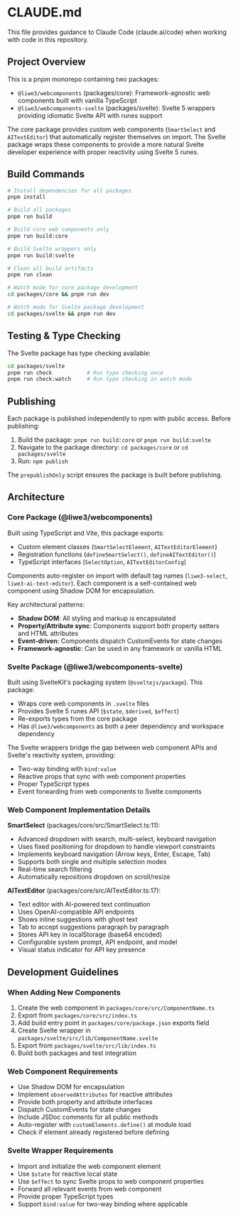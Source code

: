 # CLAUDE.md

This file provides guidance to Claude Code (claude.ai/code) when working with code in this repository.

## Project Overview

This is a pnpm monorepo containing two packages:
- `@liwe3/webcomponents` (packages/core): Framework-agnostic web components built with vanilla TypeScript
- `@liwe3/webcomponents-svelte` (packages/svelte): Svelte 5 wrappers providing idiomatic Svelte API with runes support

The core package provides custom web components (`SmartSelect` and `AITextEditor`) that automatically register themselves on import. The Svelte package wraps these components to provide a more natural Svelte developer experience with proper reactivity using Svelte 5 runes.

## Build Commands

```bash
# Install dependencies for all packages
pnpm install

# Build all packages
pnpm run build

# Build core web components only
pnpm run build:core

# Build Svelte wrappers only
pnpm run build:svelte

# Clean all build artifacts
pnpm run clean

# Watch mode for core package development
cd packages/core && pnpm run dev

# Watch mode for Svelte package development
cd packages/svelte && pnpm run dev
```

## Testing & Type Checking

The Svelte package has type checking available:
```bash
cd packages/svelte
pnpm run check           # Run type checking once
pnpm run check:watch     # Run type checking in watch mode
```

## Publishing

Each package is published independently to npm with public access. Before publishing:

1. Build the package: `pnpm run build:core` or `pnpm run build:svelte`
2. Navigate to the package directory: `cd packages/core` or `cd packages/svelte`
3. Run: `npm publish`

The `prepublishOnly` script ensures the package is built before publishing.

## Architecture

### Core Package (@liwe3/webcomponents)

Built using TypeScript and Vite, this package exports:
- Custom element classes (`SmartSelectElement`, `AITextEditorElement`)
- Registration functions (`defineSmartSelect()`, `defineAITextEditor()`)
- TypeScript interfaces (`SelectOption`, `AITextEditorConfig`)

Components auto-register on import with default tag names (`liwe3-select`, `liwe3-ai-text-editor`). Each component is a self-contained web component using Shadow DOM for encapsulation.

Key architectural patterns:
- **Shadow DOM**: All styling and markup is encapsulated
- **Property/Attribute sync**: Components support both property setters and HTML attributes
- **Event-driven**: Components dispatch CustomEvents for state changes
- **Framework-agnostic**: Can be used in any framework or vanilla HTML

### Svelte Package (@liwe3/webcomponents-svelte)

Built using SvelteKit's packaging system (`@sveltejs/package`). This package:
- Wraps core web components in `.svelte` files
- Provides Svelte 5 runes API (`$state`, `$derived`, `$effect`)
- Re-exports types from the core package
- Has `@liwe3/webcomponents` as both a peer dependency and workspace dependency

The Svelte wrappers bridge the gap between web component APIs and Svelte's reactivity system, providing:
- Two-way binding with `bind:value`
- Reactive props that sync with web component properties
- Proper TypeScript types
- Event forwarding from web components to Svelte components

### Web Component Implementation Details

**SmartSelect** (packages/core/src/SmartSelect.ts:11):
- Advanced dropdown with search, multi-select, keyboard navigation
- Uses fixed positioning for dropdown to handle viewport constraints
- Implements keyboard navigation (Arrow keys, Enter, Escape, Tab)
- Supports both single and multiple selection modes
- Real-time search filtering
- Automatically repositions dropdown on scroll/resize

**AITextEditor** (packages/core/src/AITextEditor.ts:17):
- Text editor with AI-powered text continuation
- Uses OpenAI-compatible API endpoints
- Shows inline suggestions with ghost text
- Tab to accept suggestions paragraph by paragraph
- Stores API key in localStorage (base64 encoded)
- Configurable system prompt, API endpoint, and model
- Visual status indicator for API key presence

## Development Guidelines

### When Adding New Components

1. Create the web component in `packages/core/src/ComponentName.ts`
2. Export from `packages/core/src/index.ts`
3. Add build entry point in `packages/core/package.json` exports field
4. Create Svelte wrapper in `packages/svelte/src/lib/ComponentName.svelte`
5. Export from `packages/svelte/src/lib/index.ts`
6. Build both packages and test integration

### Web Component Requirements

- Use Shadow DOM for encapsulation
- Implement `observedAttributes` for reactive attributes
- Provide both property and attribute interfaces
- Dispatch CustomEvents for state changes
- Include JSDoc comments for all public methods
- Auto-register with `customElements.define()` at module load
- Check if element already registered before defining

### Svelte Wrapper Requirements

- Import and initialize the web component element
- Use `$state` for reactive local state
- Use `$effect` to sync Svelte props to web component properties
- Forward all relevant events from web component
- Provide proper TypeScript types
- Support `bind:value` for two-way binding where applicable
